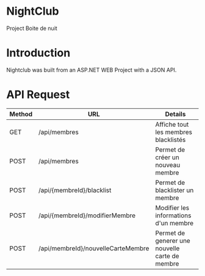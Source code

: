 # NightClub
Project Boite de nuit
# Introduction

Nightclub was built from an ASP.NET WEB Project with a JSON API.

# API Request 

Method | URL | Details
----|-------------------- | -------------------------
GET| /api/membres | Affiche tout les membres blacklistés
POST| /api/membres | Permet de créer un nouveau membre
POST| /api/{membreId}/blacklist| Permet de blacklister un membre
POST| /api/{membreId}/modifierMembre| Modifier les informations d'un membre
POST| /api/membreId}/nouvelleCarteMembre| Permet de generer une nouvelle carte de membre
